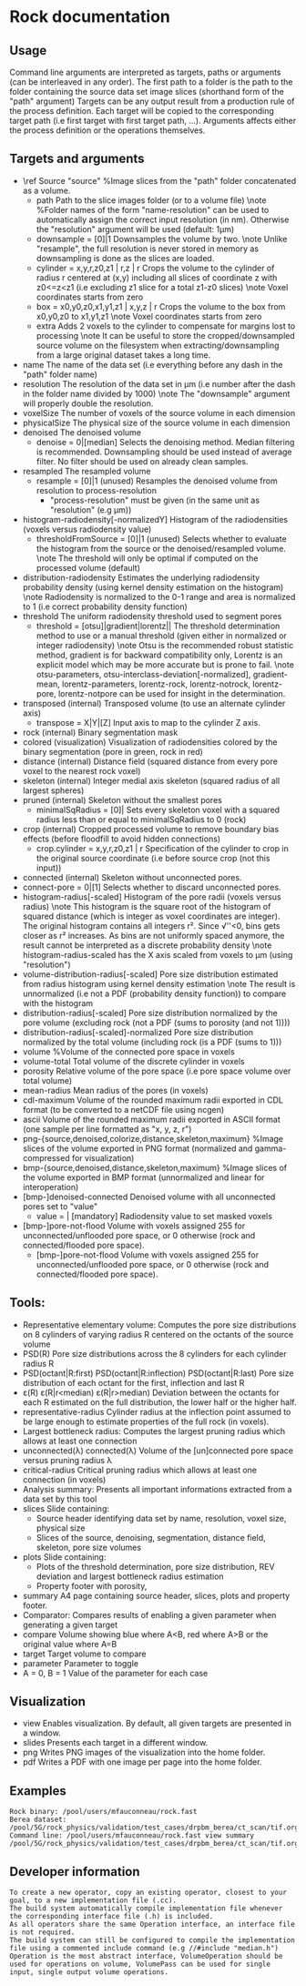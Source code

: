 # Rock documentation

## Usage
 Command line arguments are interpreted as targets, paths or arguments (can be interleaved in any order).
 The first path to a folder is the path to the folder containing the source data set image slices (shorthand form of the "path" argument)
 Targets can be any output result from a production rule of the process definition.
 Each target will be copied to the corresponding target path (i.e first target with first target path, ...).
 Arguments affects either the process definition or the operations themselves.

## Targets and arguments
- \ref Source "source"
  %Image slices from the "path" folder concatenated as a volume.
  - path
    Path to the slice images folder (or to a volume file)
    \note %Folder names of the form "name-resolution" can be used to automatically assign the correct input resolution (in nm).
              Otherwise the "resolution" argument will be used (default: 1μm)
  - downsample = [0]|1
    Downsamples the volume by two.
    \note Unlike "resample", the full resolution is never stored in memory as downsampling is done as the slices are loaded.
  - cylinder = x,y,r,z0,z1 | r,z | r
    Crops the volume to the cylinder of radius r centered at (x,y) including all slices of coordinate z with z0<=z<z1 (i.e excluding z1 slice for a total z1-z0 slices)
    \note Voxel coordinates starts from zero
  - box = x0,y0,z0,x1,y1,z1 | x,y,z | r
    Crops the volume to the box from x0,y0,z0 to x1,y1,z1
    \note Voxel coordinates starts from zero
  - extra
    Adds 2 voxels to the cylinder to compensate for margins lost to processing
  \note It can be useful to store the cropped/downsampled source volume on the filesystem when extracting/downsampling from a large original dataset takes a long time.
- name
  The name of the data set (i.e everything before any dash in the "path" folder name)
- resolution
  The resolution of the data set in μm (i.e number after the dash in the folder name divided by 1000)
  \note The "downsample" argument will properly double the resolution.
- voxelSize
  The number of voxels of the source volume in each dimension
- physicalSize
  The physical size of the source volume in each dimension
- denoised
  The denoised volume
  - denoise = 0|[median]
    Selects the denoising method. Median filtering is recommended. Downsampling should be used instead of average filter. No filter should be used on already clean samples.
- resampled
  The resampled volume
  - resample = [0]|1 (unused)
    Resamples the denoised volume from resolution to process-resolution
    - "process-resolution" must be given (in the same unit as "resolution" (e.g μm))
- histogram-radiodensity[-normalizedY]
  Histogram of the radiodensities (voxels versus radiodensity value)
  - thresholdFromSource = [0]|1 (unused)
    Selects whether to evaluate the histogram from the source or the denoised/resampled volume.
    \note The threshold will only be optimal if computed on the processed volume (default)
- distribution-radiodensity
  Estimates the underlying radiodensity probability density (using kernel density estimation on the histogram)
  \note Radiodensity is normalized to the 0-1 range and area is normalized to 1 (i.e correct probability density function)
- threshold
  The uniform radiodensity threshold used to segment pores
  - threshold = [otsu]|gradient|lorentz|<decimal>|<integer>
   The threshold determination method to use or a manual threshold (given either in normalized or integer radiodensity)
   \note Otsu is the recommended robust statistic method, gradient is for backward compatibility only, Lorentz is an explicit model which may be more accurate but is prone to fail.
   \note otsu-parameters, otsu-interclass-deviation[-normalized], gradient-mean, lorentz-parameters, lorentz-rock, lorentz-notrock, lorentz-pore, lorentz-notpore can be used for insight in the determination.
- transposed (internal)
   Transposed volume (to use an alternate cylinder axis)
  - transpose = X|Y|[Z]
     Input axis to map to the cylinder Z axis.
- rock (internal)
   Binary segmentation mask
- colored (visualization)
  Visualization of radiodensities colored by the binary segmentation (pore in green, rock in red)
- distance (internal)
  Distance field (squared distance from every pore voxel to the nearest rock voxel)
- skeleton (internal)
  Integer medial axis skeleton (squared radius of all largest spheres)
- pruned (internal)
  Skeleton without the smallest pores
  - minimalSqRadius = [0]|<integer>
   Sets every skeleton voxel with a squared radius less than or equal to minimalSqRadius to 0 (rock)
- crop (internal)
  Cropped processed volume to remove boundary bias effects (before floodfill to avoid hidden connections)
  - crop.cylinder = x,y,r,z0,z1 | r
   Specification of the cylinder to crop in the original source coordinate (i.e before source crop (not this input))
- connected (internal)
 Skeleton without unconnected pores.
 - connect-pore = 0|[1]
  Selects whether to discard unconnected pores.
- histogram-radius[-scaled]
 Histogram of the pore radii (voxels versus radius)
 \note This histogram is the square root of the histogram of squared distance (which is integer as voxel coordinates are integer).
           The original histogram contains all integers r². Since √''<0, bins gets closer as r² increases.
           As bins are not uniformly spaced anymore, the result cannot be interpreted as a discrete probability density
 \note histogram-radius-scaled has the X axis scaled from voxels to μm (using "resolution")
- volume-distribution-radius[-scaled]
 Pore size distribution estimated from radius histogram using kernel density estimation
 \note The result is unnormalized (i.e not a PDF (probability density function)) to compare with the histogram
- distribution-radius[-scaled]
 Pore size distribution normalized by the pore volume (excluding rock (not a PDF (sums to porosity (and not 1))))
 - distribution-radius[-scaled]-normalized
  Pore size distribution normalized by the total volume (including rock (is a PDF (sums to 1)))
- volume
  %Volume of the connected pore space in voxels
- volume-total
  Total volume of the discrete cylinder in voxels
- porosity
  Relative volume of the pore space (i.e pore space volume over total volume)
- mean-radius
  Mean radius of the pores (in voxels)
- cdl-maximum
  Volume of the rounded maximum radii exported in CDL format (to be converted to a netCDF file using ncgen)
- ascii
  Volume of the rounded maximum radii exported in ASCII format (one sample per line formatted as "x, y, z, r")
- png-{source,denoised,colorize,distance,skeleton,maximum}
  %Image slices of the volume exported in PNG format (normalized and gamma-compressed for visualization)
- bmp-{source,denoised,distance,skeleton,maximum}
  %Image slices of the volume exported in BMP format (unnormalized and linear for interoperation)
- [bmp-]denoised-connected
  Denoised volume with all unconnected pores set to "value"
  - value = <decimal>|<integer> [mandatory]
   Radiodensity value to set masked voxels
- [bmp-]pore-not-flood
  Volume with voxels assigned 255 for unconnected/unflooded pore space, or 0 otherwise (rock and connected/flooded pore space).
  - [bmp-]pore-not-flood
    Volume with voxels assigned 255 for unconnected/unflooded pore space, or 0 otherwise (rock and connected/flooded pore space).

## Tools:
- Representative elementary volume:
 Computes the pore size distributions on 8 cylinders of varying radius R centered on the octants of the source volume
 - PSD(R)
  Pore size distributions across the 8 cylinders for each cylinder radius R
 - PSD(octant|R:first) PSD(octant|R:inflection) PSD(octant|R:last)
  Pore size distribution of each octant for the first, inflection and last R
 - ε(R) ε(R|r<median) ε(R|r>median)
  Deviation between the octants for each R estimated on the full distribution, the lower half or the higher half.
 - representative-radius
  Cylinder radius at the inflection point assumed to be large enough to estimate properties of the full rock (in voxels).
- Largest bottleneck radius:
 Computes the largest pruning radius which allows at least one connection
 - unconnected(λ) connected(λ)
  Volume of the [un]connected pore space versus pruning radius λ
 - critical-radius
  Critical pruning radius which allows at least one connection (in voxels)
- Analysis summary:
 Presents all important informations extracted from a data set by this tool
 - slices
  Slide containing:
   - Source header identifying data set by name, resolution, voxel size, physical size
   - Slices of the source, denoising, segmentation, distance field, skeleton, pore size volumes
 - plots
  Slide containing:
   - Plots of the threshold determination, pore size distribution, REV deviation and largest bottleneck radius estimation
   - Property footer with porosity,
 - summary
  A4 page containing source header, slices, plots and property footer.
- Comparator:
 Compares results of enabling a given parameter when generating a given target
 - compare
  Volume showing blue where A<B, red where A>B or the original value where A=B
 - target
  Target volume to compare
 - parameter
  Parameter to toggle
 - A = 0, B = 1
  Value of the parameter for each case

## Visualization
 - view
  Enables visualization. By default, all given targets are presented in a window.
 - slides
  Presents each target in a different window.
 - png
  Writes PNG images of the visualization into the home folder.
 - pdf
  Writes a PDF with one image per page into the home folder.

## Examples
    Rock binary: /pool/users/mfauconneau/rock.fast
    Berea dataset: /pool/5G/rock_physics/validation/test_cases/drpbm_berea/ct_scan/tif.org
    Command line: /pool/users/mfauconneau/rock.fast view summary /pool/5G/rock_physics/validation/test_cases/drpbm_berea/ct_scan/tif.org

## Developer information
    To create a new operator, copy an existing operator, closest to your goal, to a new implementation file (.cc).
    The build system automatically compile implementation file whenever the corresponding interface file (.h) is included.
    As all operators share the same Operation interface, an interface file is not required.
    The build system can still be configured to compile the implementation file using a commented include command (e.g //#include "median.h")
    Operation is the most abstract interface, VolumeOperation should be used for operations on volume, VolumePass can be used for single input, single output volume operations.
